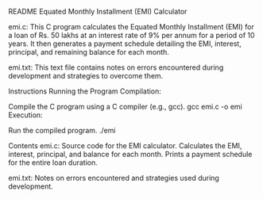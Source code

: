 README
Equated Monthly Installment (EMI) Calculator

emi.c:
This C program calculates the Equated Monthly Installment (EMI) for a loan of Rs. 50 lakhs at an interest rate of 9% per annum for a period of 10 years. It then generates a payment schedule detailing the EMI, interest, principal, and remaining balance for each month.

emi.txt:
This text file contains notes on errors encountered during development and strategies to overcome them.

Instructions
Running the Program
Compilation:

Compile the C program using a C compiler (e.g., gcc).
gcc emi.c -o emi
Execution:

Run the compiled program.
./emi

Contents
emi.c:
Source code for the EMI calculator.
Calculates the EMI, interest, principal, and balance for each month.
Prints a payment schedule for the entire loan duration.

emi.txt:
Notes on errors encountered and strategies used during development.
